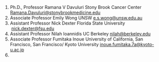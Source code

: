 
1. Ph.D., Professor Ramana V Davuluri Stony Brook Cancer Center Ramana.Davuluri@stonybrookmedicine.edu
2. Associate Professor Emily Wong UNSW e.s.wong@unsw.edu.au
3. Assistant Professor Nick Dexter Florida State University  nick.dexter@fsu.edu
4. Assistant Professor Nilah Ioannidis UC Berkeley [nilah@berkeley.edu](mailto:nilah@berkeley.edu)
5. Associate Professor Fumitaka Inoue University of California, San Francisco, San Francisco/ Kyoto University inoue.fumitaka.7a@kyoto-u.ac.jp
6. 